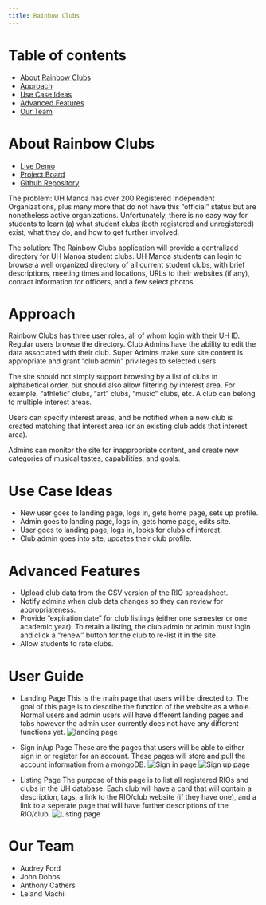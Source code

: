 ```yaml
---
title: Rainbow Clubs
---
```


# Table of contents

* [About Rainbow Clubs](#about-rainbow-clubs)
* [Approach](#approach)
* [Use Case Ideas](#use-case-ideas)
* [Advanced Features](#advanced-features)
* [Our Team](#our-team)

# About Rainbow Clubs

* [Live Demo](http://rainbowclubs.meteorapp.com)
* [Project Board](https://github.com/rainbowclubs/rainbowclubs/projects/1)
* [Github Repository](https://github.com/rainbowclubs/rainbowclubs)

The problem: UH Manoa has over 200 Registered Independent Organizations, plus many more that do not have this “official” status but are nonetheless active organizations. Unfortunately, there is no easy way for students to learn (a) what student clubs (both registered and unregistered) exist, what they do, and how to get further involved.

The solution: The Rainbow Clubs application will provide a centralized directory for UH Manoa student clubs. UH Manoa students can login to browse a well organized directory of all current student clubs, with brief descriptions, meeting times and locations, URLs to their websites (if any), contact information for officers, and a few select photos.

# Approach

Rainbow Clubs has three user roles, all of whom login with their UH ID. Regular users browse the directory. Club Admins have the ability to edit the data associated with their club. Super Admins make sure site content is appropriate and grant “club admin” privileges to selected users.

The site should not simply support browsing by a list of clubs in alphabetical order, but should also allow filtering by interest area. For example, “athletic” clubs, “art” clubs, “music” clubs, etc. A club can belong to multiple interest areas.

Users can specify interest areas, and be notified when a new club is created matching that interest area (or an existing club adds that interest area).

Admins can monitor the site for inappropriate content, and create new categories of musical tastes, capabilities, and goals.

# Use Case Ideas

* New user goes to landing page, logs in, gets home page, sets up profile.
* Admin goes to landing page, logs in, gets home page, edits site.
* User goes to landing page, logs in, looks for clubs of interest.
* Club admin goes into site, updates their club profile.

# Advanced Features

* Upload club data from the CSV version of the RIO spreadsheet.
* Notify admins when club data changes so they can review for appropriateness.
* Provide “expiration date” for club listings (either one semester or one academic year). To retain a listing, the club admin or admin must login and click a “renew” button for the club to re-list it in the site.
* Allow students to rate clubs.

# User Guide

* Landing Page
This is the main page that users will be directed to.  The goal of this page is to describe the function of the website as a whole.  Normal users and admin users will have different landing pages and tabs however the admin user currently does not have any different functions yet.
![landing page](https://github.com/rainbowclubs/rainbowclubs.github.io/images/landing.png)

* Sign in/up Page
These are the pages that users will be able to either sign in or register for an account.  These pages will store and pull the account information from a mongoDB.
![Sign in page](https://github.com/rainbowclubs/rainbowclubs.github.io/images/signin.png)
![Sign up page](https://github.com/rainbowclubs/rainbowclubs.github.io/images/signup.png)

* Listing Page
The purpose of this page is to list all registered RIOs and clubs in the UH database.  Each club will have a card that will contain a description, tags, a link to the RIO/club website (if they have one), and a link to a seperate page that will have further descriptions of the RIO/club.
![Listing page](https://github.com/rainbowclubs/rainbowclubs.github.io/images/listing.png)

# Our Team

* Audrey Ford
* John Dobbs
* Anthony Cathers
* Leland Machii
